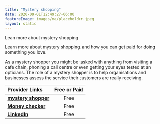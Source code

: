 ```yaml
---
title: "Mystery shopping"
date: 2020-09-01T12:49:27+06:00
featureImage: images/ma/placeholder.jpeg
layout: static
---
```


Lean more about mystery shopping

Learn more about mystery shopping, and how you can get paid for doing something you love.

As a mystery shopper you might be tasked with anything from visiting a cafe chain, phoning a call centre or even getting your eyes tested at an opticians. The role of a mystery shopper is to help organisations and businesses assess the service their customers are really receiving.

| Provider Links      | Free or Paid  |  
| :-----------          | :--------------:      |  
| [**mystery shopper**](https://www.mystery-shoppers.co.uk/its-not-just-shopping/mystery-diners/) | Free | 
| [**Money checker**](https://moneycheck.com/mystery-shopper-jobs/) | Free | 
| [**LinkedIn**](https://www.linkedin.com/pulse/what-you-need-know-being-mystery-shopper-insightsopinion/) | Free | 
  

<br/><br/>






